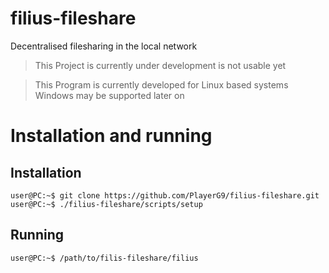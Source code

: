 # filius-fileshare
Decentralised filesharing in the local network

> This Project is currently under development is not usable yet

> This Program is currently developed for Linux based systems  
> Windows may be supported later on

# Installation and running

## Installation

```commandline
user@PC:~$ git clone https://github.com/PlayerG9/filius-fileshare.git
user@PC:~$ ./filius-fileshare/scripts/setup
```

## Running

```commandline
user@PC:~$ /path/to/filis-fileshare/filius
```
